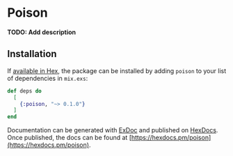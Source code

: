 # Poison

**TODO: Add description**

## Installation

If [available in Hex](https://hex.pm/docs/publish), the package can be installed
by adding `poison` to your list of dependencies in `mix.exs`:

```elixir
def deps do
  [
    {:poison, "~> 0.1.0"}
  ]
end
```

Documentation can be generated with [ExDoc](https://github.com/elixir-lang/ex_doc)
and published on [HexDocs](https://hexdocs.pm). Once published, the docs can
be found at [https://hexdocs.pm/poison](https://hexdocs.pm/poison).

